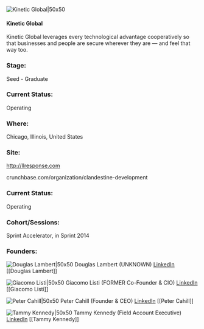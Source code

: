 

![Kinetic Global|50x50](https://apimg.techstars.com/connect/images/image_files/558efe92883a9ccbcf000006/original/countdown-mock.png)

#### Kinetic Global
Kinetic Global leverages every technological advantage cooperatively so that businesses and people are secure wherever they are — and feel that way too.

### Stage: 
Seed - Graduate 

### Current Status: 
Operating

### Where:
Chicago, Illinois, United States

### Site:
http://llresponse.com



crunchbase.com/organization/clandestine-development

### Current Status: 
Operating

### Cohort/Sessions: 
Sprint Accelerator, in Sprint 2014

### Founders: 

![Douglas Lambert|50x50]() Douglas Lambert (UNKNOWN) [LinkedIn](https://linkedin.com/in/dolambert) [[Douglas Lambert]]

![Giacomo Listi|50x50](https://apimg.techstars.com/connect/users/image_files/5321/1128/40f4/70a8/2400/0001/original/ja_050214_156.jpg?1401206081) Giacomo Listi (FORMER Co-Founder & CIO) [LinkedIn](https://linkedin.com/in/giacomo-listi-046b081) [[Giacomo Listi]]

![Peter Cahill|50x50](https://apimg.techstars.com/connect/users/image_files/539b/52d3/e67e/2a84/c500/0001/original/ja_042414_313_copy.jpg?1402692395) Peter Cahill (Founder & CEO) [LinkedIn](https://linkedin.com/in/peter-cahill-1524254) [[Peter Cahill]]

![Tammy Kennedy|50x50]() Tammy Kennedy (Field Account Executive) [LinkedIn](https://linkedin.com/in/tammy-kennedy-111a4339) [[Tammy Kennedy]]


